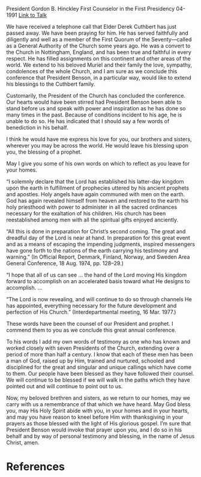 President Gordon B. Hinckley
First Counselor in the First Presidency
04-1991
[Link to Talk](https://www.churchofjesuschrist.org/study/general-conference/1991/04/his-latter-day-kingdom-has-been-established?lang=eng)

We have received a telephone call that Elder Derek Cuthbert has just passed away. We have been praying for him. He has served faithfully and diligently and well as a member of the First Quorum of the Seventy—called as a General Authority of the Church some years ago. He was a convert to the Church in Nottingham, England, and has been true and faithful in every respect. He has filled assignments on this continent and other areas of the world. We extend to his beloved Muriel and their family the love, sympathy, condolences of the whole Church, and I am sure as we conclude this conference that President Benson, in a particular way, would like to extend his blessings to the Cuthbert family.

Customarily, the President of the Church has concluded the conference. Our hearts would have been stirred had President Benson been able to stand before us and speak with power and inspiration as he has done so many times in the past. Because of conditions incident to his age, he is unable to do so. He has indicated that I should say a few words of benediction in his behalf.

I think he would have me express his love for you, our brothers and sisters, wherever you may be across the world. He would leave his blessing upon you, the blessing of a prophet.

May I give you some of his own words on which to reflect as you leave for your homes.

“I solemnly declare that the Lord has established his latter-day kingdom upon the earth in fulfillment of prophecies uttered by his ancient prophets and apostles. Holy angels have again communed with men on the earth. God has again revealed himself from heaven and restored to the earth his holy priesthood with power to administer in all the sacred ordinances necessary for the exaltation of his children. His church has been reestablished among men with all the spiritual gifts enjoyed anciently.



“All this is done in preparation for Christ’s second coming. The great and dreadful day of the Lord is near at hand. In preparation for this great event and as a means of escaping the impending judgments, inspired messengers have gone forth to the nations of the earth carrying his testimony and warning.” (In Official Report, Denmark, Finland, Norway, and Sweden Area General Conference, 18 Aug. 1974, pp. 128–29.)

“I hope that all of us can see … the hand of the Lord moving His kingdom forward to accomplish on an accelerated basis toward what He designs to accomplish. …

“The Lord is now revealing, and will continue to do so through channels He has appointed, everything necessary for the future development and perfection of His Church.” (Interdepartmental meeting, 16 Mar. 1977.)

These words have been the counsel of our President and prophet. I commend them to you as we conclude this great annual conference.

To his words I add my own words of testimony as one who has known and worked closely with seven Presidents of the Church, extending over a period of more than half a century. I know that each of these men has been a man of God, raised up by Him, trained and nurtured, schooled and disciplined for the great and singular and unique callings which have come to them. Our people have been blessed as they have followed their counsel. We will continue to be blessed if we will walk in the paths which they have pointed out and will continue to point out to us.

Now, my beloved brethren and sisters, as we return to our homes, may we carry with us a remembrance of that which we have heard. May God bless you, may His Holy Spirit abide with you, in your homes and in your hearts, and may you have reason to kneel before Him with thanksgiving in your prayers as those blessed with the light of His glorious gospel. I’m sure that President Benson would invoke that prayer upon you, and I do so in his behalf and by way of personal testimony and blessing, in the name of Jesus Christ, amen.

# References
